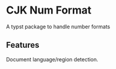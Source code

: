 # CJK Num Format

A typst package to handle number formats

## Features

Document language/region detection.
